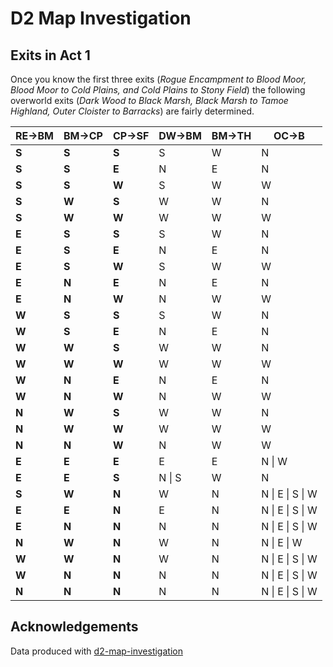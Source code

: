 D2 Map Investigation
====================

## Exits in Act 1

Once you know the first three exits (*Rogue Encampment to Blood Moor, Blood Moor to Cold Plains, and Cold Plains to Stony Field*) the following overworld exits (*Dark Wood to Black Marsh, Black Marsh to Tamoe Highland, Outer Cloister to Barracks*) are fairly determined.

| RE->BM | BM->CP | CP->SF | DW->BM | BM->TH | OC->B            |
| ------ | ------ | ------ | ------ | ------ | ---------------- |
| **S**  | **S**  | **S**  | S      | W      | N                |
| **S**  | **S**  | **E**  | N      | E      | N                |
| **S**  | **S**  | **W**  | S      | W      | W                |
| **S**  | **W**  | **S**  | W      | W      | N                |
| **S**  | **W**  | **W**  | W      | W      | W                |
| **E**  | **S**  | **S**  | S      | W      | N                |
| **E**  | **S**  | **E**  | N      | E      | N                |
| **E**  | **S**  | **W**  | S      | W      | W                |
| **E**  | **N**  | **E**  | N      | E      | N                |
| **E**  | **N**  | **W**  | N      | W      | W                |
| **W**  | **S**  | **S**  | S      | W      | N                |
| **W**  | **S**  | **E**  | N      | E      | N                |
| **W**  | **W**  | **S**  | W      | W      | N                |
| **W**  | **W**  | **W**  | W      | W      | W                |
| **W**  | **N**  | **E**  | N      | E      | N                |
| **W**  | **N**  | **W**  | N      | W      | W                |
| **N**  | **W**  | **S**  | W      | W      | N                |
| **N**  | **W**  | **W**  | W      | W      | W                |
| **N**  | **N**  | **W**  | N      | W      | W                |
| **E**  | **E**  | **E**  | E      | E      | N \| W           |
| **E**  | **E**  | **S**  | N \| S | W      | N                |
| **S**  | **W**  | **N**  | W      | N      | N \| E \| S \| W |
| **E**  | **E**  | **N**  | E      | N      | N \| E \| S \| W |
| **E**  | **N**  | **N**  | N      | N      | N \| E \| S \| W |
| **N**  | **W**  | **N**  | W      | N      | N \| E \| W      |
| **W**  | **W**  | **N**  | W      | N      | N \| E \| S \| W |
| **W**  | **N**  | **N**  | N      | N      | N \| E \| S \| W |
| **N**  | **N**  | **N**  | N      | N      | N \| E \| S \| W |

## Acknowledgements

Data produced with [d2-map-investigation](https://github.com/squeek502/d2-map-investigation/)
